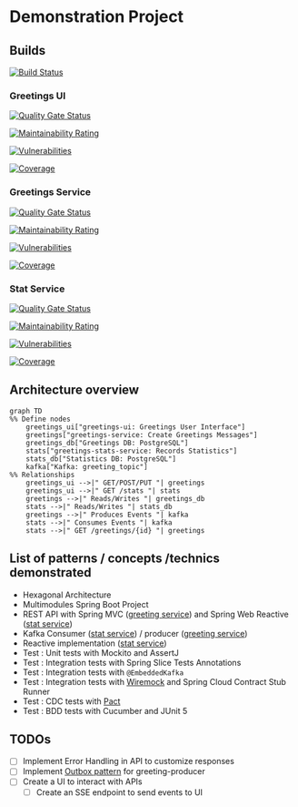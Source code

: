 # Demonstration Project

## Builds

[![Build Status](https://github.com/McKratt/greetings/actions/workflows/build.yml/badge.svg)](https://github.com/McKratt/greetings/actions)

### Greetings UI

[![Quality Gate Status](https://sonarcloud.io/api/project_badges/measure?project=greetings-ui&metric=alert_status)](https://sonarcloud.io/dashboard?id=greetings-ui)

[![Maintainability Rating](https://sonarcloud.io/api/project_badges/measure?project=greetings-ui&metric=sqale_rating)](https://sonarcloud.io/dashboard?id=greetings-ui)

[![Vulnerabilities](https://sonarcloud.io/api/project_badges/measure?project=greetings-ui&metric=vulnerabilities)](https://sonarcloud.io/dashboard?id=greetings-ui)

[![Coverage](https://sonarcloud.io/api/project_badges/measure?project=greetings-ui&metric=coverage)](https://sonarcloud.io/dashboard?id=greetings-ui)

### Greetings Service

[![Quality Gate Status](https://sonarcloud.io/api/project_badges/measure?project=greetings-service&metric=alert_status)](https://sonarcloud.io/dashboard?id=greetings-service)

[![Maintainability Rating](https://sonarcloud.io/api/project_badges/measure?project=greetings-service&metric=sqale_rating)](https://sonarcloud.io/dashboard?id=greetings-service)

[![Vulnerabilities](https://sonarcloud.io/api/project_badges/measure?project=greetings-service&metric=vulnerabilities)](https://sonarcloud.io/dashboard?id=greetings-service)

[![Coverage](https://sonarcloud.io/api/project_badges/measure?project=greetings-service&metric=coverage)](https://sonarcloud.io/dashboard?id=greetings-service)

### Stat Service

[![Quality Gate Status](https://sonarcloud.io/api/project_badges/measure?project=greetings-stat-service&metric=alert_status)](https://sonarcloud.io/dashboard?id=greetings-stat-service)

[![Maintainability Rating](https://sonarcloud.io/api/project_badges/measure?project=greetings-stat-service&metric=sqale_rating)](https://sonarcloud.io/dashboard?id=greetings-stat-service)

[![Vulnerabilities](https://sonarcloud.io/api/project_badges/measure?project=greetings-stat-service&metric=vulnerabilities)](https://sonarcloud.io/dashboard?id=greetings-stat-service)

[![Coverage](https://sonarcloud.io/api/project_badges/measure?project=greetings-stat-service&metric=coverage)](https://sonarcloud.io/dashboard?id=greetings-stat-service)

## Architecture overview

```mermaid
graph TD
%% Define nodes
    greetings_ui["greetings-ui: Greetings User Interface"]
    greetings["greetings-service: Create Greetings Messages"]
    greetings_db["Greetings DB: PostgreSQL"]
    stats["greetings-stats-service: Records Statistics"]
    stats_db["Statistics DB: PostgreSQL"]
    kafka["Kafka: greeting_topic"]
%% Relationships
    greetings_ui -->|" GET/POST/PUT "| greetings
    greetings_ui -->|" GET /stats "| stats
    greetings -->|" Reads/Writes "| greetings_db
    stats -->|" Reads/Writes "| stats_db
    greetings -->|" Produces Events "| kafka
    stats -->|" Consumes Events "| kafka
    stats -->|" GET /greetings/{id} "| greetings
```

## List of patterns / concepts /technics demonstrated

* Hexagonal Architecture
* Multimodules Spring Boot Project
* REST API with Spring MVC ([greeting service](./greetings-service)) and Spring Web
  Reactive ([stat service](./greetings-stat-service))
* Kafka Consumer ([stat service](./greetings-stat-service)) / producer ([greeting service](./greetings-service))
* Reactive implementation ([stat service](./greetings-stat-service))
* Test : Unit tests with Mockito and AssertJ
* Test : Integration tests with Spring Slice Tests Annotations
* Test : Integration tests with `@EmbeddedKafka`
* Test : Integration tests with [Wiremock](https://wiremock.org/) and Spring Cloud Contract Stub Runner
* Test : CDC tests with [Pact](https://docs.pact5.io)
* Test : BDD tests with Cucumber and JUnit 5

## TODOs

* [ ] Implement Error Handling in API to customize responses
* [ ] Implement [Outbox pattern](https://microservices.io/patterns/data/transactional-outbox.html) for greeting-producer
* [ ] Create a UI to interact with APIs
    * [ ] Create an SSE endpoint to send events to UI